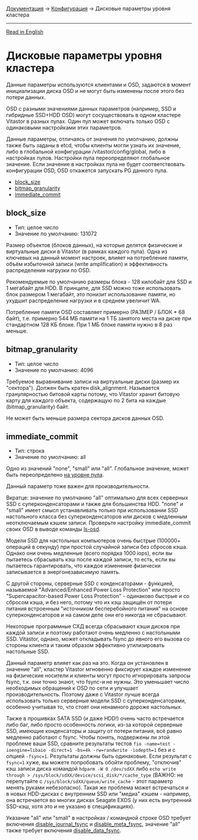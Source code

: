 [Документация](../../README-ru.md#документация) → [Конфигурация](../config.ru.md) → Дисковые параметры уровня кластера

-----

[Read in English](layout-cluster.en.md)

# Дисковые параметры уровня кластера

Данные параметры используются клиентами и OSD, задаются в момент инициализации
диска OSD и не могут быть изменены после этого без потери данных.

OSD с разными значениями данных параметров (например, SSD и гибридные SSD+HDD
OSD) могут сосуществовать в одном кластере Vitastor в разных пулах. Один пул
может включать только OSD с одинаковыми настройками этих параметров.

Данные параметры, отличаясь от значения по умолчанию, должны также быть заданы
в etcd, чтобы клиенты могли узнать их значение, либо в глобальной конфигурации
/vitastor/config/global, либо в настройках пулов. Настройки пула переопределяют
глобальное значение. Если значение в настройках пула не будет соответствовать
конфигурации OSD, OSD откажется запускать PG данного пула.

- [block_size](#block_size)
- [bitmap_granularity](#bitmap_granularity)
- [immediate_commit](#immediate_commit)

## block_size

- Тип: целое число
- Значение по умолчанию: 131072

Размер объектов (блоков данных), на которые делятся физические и виртуальные
диски в Vitastor (в рамках каждого пула). Одна из ключевых на данный момент
настроек, влияет на потребление памяти, объём избыточной записи (write
amplification) и эффективность распределения нагрузки по OSD.

Рекомендуемые по умолчанию размеры блока - 128 килобайт для SSD и 1 мегабайт
для HDD. В принципе, для SSD можно тоже использовать блок размером 1 мегабайт,
это понизит использование памяти, но ухудшит распределение нагрузки и в
среднем увеличит WA.

Потребление памяти OSD составляет примерно (РАЗМЕР / БЛОК * 68 байт),
т.е. примерно 544 МБ памяти на 1 ТБ занятого места на диске при
стандартном 128 КБ блоке. При 1 МБ блоке памяти нужно в 8 раз меньше.

## bitmap_granularity

- Тип: целое число
- Значение по умолчанию: 4096

Требуемое выравнивание записи на виртуальные диски (размер их "сектора").
Должен быть кратен disk_alignment. Называется гранулярностью битовой карты
потому, что Vitastor хранит битовую карту для каждого объекта, содержащую
по 2 бита на каждые (bitmap_granularity) байт.

Не может быть меньше размера сектора дисков данных OSD.

## immediate_commit

- Тип: строка
- Значение по умолчанию: all

Одно из значений "none", "small" или "all". Глобальное значение, может быть
переопределено [на уровне пула](pool.ru.md#immediate_commit).

Данный параметр тоже важен для производительности.

Вкратце: значение по умолчанию "all" оптимально для всех серверных SSD с
суперконденсаторами и также для большинства HDD. "none" и "small" имеет смысл
устанавливать только при использовании SSD настольного класса без
суперконденсаторов или дисков с медленным неотключаемым кэшем записи.
Проверьте настройку immediate_commit своих OSD в выводе команды [ls-osd](../usage/cli.ru.md#ls-osd).

Модели SSD для настольных компьютеров очень быстрые (100000+ операций в
секунду) при простой случайной записи без сбросов кэша. Однако они очень
медленные (всего порядка 1000 iops), если вы пытаетесь сбрасывать кэш после
каждой записи, то есть, если вы пытаетесь гарантировать, что каждое
изменение физически записывается в энергонезависимую память.

С другой стороны, серверные SSD с конденсаторами - функцией, называемой
"Advanced/Enhanced Power Loss Protection" или просто "Supercapacitor-based
Power Loss Protection" - одинаково быстрые и со сбросом кэша, и без
него, потому что их кэш защищён от потери питания встроенным "источником
бесперебойного питания" на основе суперконденсаторов и на самом деле они
его никогда не сбрасывают.

Некоторые программные СХД всегда сбрасывают кэши дисков при каждой записи
и поэтому работают очень медленно с настольными SSD. Vitastor, однако, может
откладывать fsync до явного его вызова со стороны клиента и таким образом
эффективно утилизировать настольные SSD.

Данный параметр влияет как раз на это. Когда он установлен в значение "all",
кластер Vitastor мгновенно фиксирует каждое изменение на физические
носители и клиенты могут просто игнорировать запросы fsync, т.к. они точно
знают, что fsync-и не нужны. Это уменьшает число необходимых обращений к OSD
по сети и улучшает производительность. Поэтому даже с Vitastor лучше всегда
использовать только серверные модели SSD с суперконденсаторами, особенно
учитывая то, что стоят они ненамного дороже настольных.

Также в прошивках SATA SSD (и даже HDD!) очень часто встречается либо баг,
либо просто особенность логики, из-за которой серверные SSD, имеющие
конденсаторы и защиту от потери питания, всё равно медленно работают с
fsync. Чтобы понять, подвержены ли этой проблеме ваши SSD, сравните
результаты тестов `fio -name=test -ioengine=libaio -direct=1 -bs=4k
-rw=randwrite -iodepth=1` без и с опцией `-fsync=1`. Результаты должны
быть одинаковые. Если результат с `fsync=1` хуже, вы можете попробовать
обойти проблему, "отключив" кэш записи диска командой `hdparm -W 0 /dev/sdXX`
либо `echo write through > /sys/block/sdXX/device/scsi_disk/*/cache_type`
(ВАЖНО: не перепутайте с `/sys/block/sdXX/queue/write_cache` - этот параметр
менять руками небезопасно). Такая же проблема может встречаться и в новых
HDD-дисках с внутренним SSD или "медиа" кэшем - например, она встречается во
многих дисках Seagate EXOS (у них есть внутренний SSD-кэш, хотя это и не
указано в спецификациях).

Указание "all" или "small" в настройках / командной строке OSD требует
включения [disable_journal_fsync](layout-osd.ru.md#disable_journal_fsync) и
[disable_meta_fsync](layout-osd.ru.md#disable_meta_fsync), значение "all"
также требует включения [disable_data_fsync](layout-osd.ru.md#disable_data_fsync).
